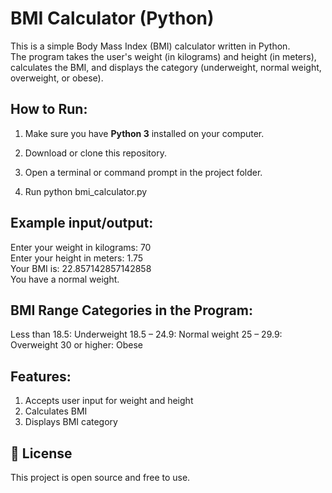 # BMI Calculator (Python)

This is a simple Body Mass Index (BMI) calculator written in Python.  <br>
The program takes the user's weight (in kilograms) and height (in meters), calculates the BMI, and displays the category (underweight, normal weight, overweight, or obese).

## How to Run:

1. Make sure you have **Python 3** installed on your computer.

2. Download or clone this repository.

3. Open a terminal or command prompt in the project folder.

4. Run python bmi_calculator.py

## Example input/output:
Enter your weight in kilograms: 70  
Enter your height in meters: 1.75  
Your BMI is: 22.857142857142858  
You have a normal weight.

## BMI Range Categories in the Program:
Less than 18.5:	Underweight
18.5 – 24.9:	Normal weight
25 – 29.9:	Overweight
30 or higher:	Obese

## Features:
1. Accepts user input for weight and height
2. Calculates BMI
3. Displays BMI category

## 📌 License
This project is open source and free to use.
